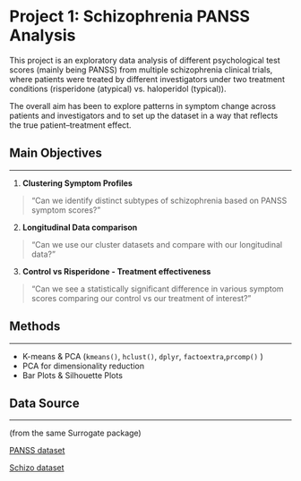 # Project 1: Schizophrenia PANSS Analysis

This project is an exploratory data analysis of different psychological test scores (mainly being PANSS) from multiple schizophrenia clinical trials, where patients were treated by different investigators under two treatment conditions (risperidone (atypical) vs. haloperidol (typical)). 

The overall aim has been to explore patterns in symptom change across patients and investigators and to set up the dataset in a way that reflects the true patient–treatment effect.

## Main Objectives 
---
1. **Clustering Symptom Profiles**
> “Can we identify distinct subtypes of schizophrenia based on PANSS symptom scores?”
2. **Longitudinal Data comparison**
> “Can we use our cluster datasets and compare with our longitudinal data?”
3. **Control vs Risperidone - Treatment effectiveness**
> “Can we see a statistically significant difference in various symptom scores comparing our control vs our treatment of interest?”

## Methods
---
- K-means & PCA (`kmeans()`, `hclust()`, `dplyr`, `factoextra`,`prcomp()` )
- PCA for dimensionality reduction
- Bar Plots & Silhouette Plots

## Data Source 
---
(from the same Surrogate package)

[PANSS dataset](https://r-packages.io/datasets/PANSS)

[Schizo dataset](https://r-packages.io/datasets/Schizo)
